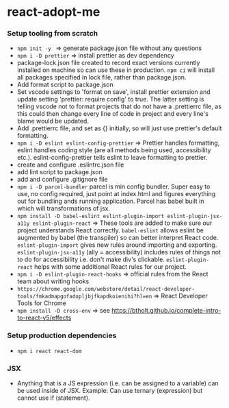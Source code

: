 # react-adopt-me

### Setup tooling from scratch

- `npm init -y ` => generate package.json file without any questions
- `npm i -D prettier` => install prettier as dev dependency
- package-lock.json file created to record exact versions currently installed on machine so can use these in production. `npm ci` will install all packages specified in lock file, rather than package.json.
- Add format script to package.json
- Set vscode settings to 'format on save', install prettier extension and update setting 'prettier: require config' to true. The latter setting is telling vscode not to format projects that do not have a .prettierrc file, as this could then change every line of code in project and every line's blame would be updated.
- Add .prettierrc file, and set as {} initially, so will just use prettier's default formatting.
- `npm i -D eslint eslint-config-prettier` => Prettier handles formatting, eslint handles coding style (are all methods being used, accessibility etc.). eslint-config-prettier tells eslint to leave formatting to prettier.
- create and configure .eslintrc.json file
- add lint script to package.json
- add and configure .gitignore file
- `npm i -D parcel-bundler` parcel is min config bundler. Super easy to use, no config required, just point at index.html and figures everything out for bundling ands running application. Parcel has babel built in which will transformations of jsx.
- `npm install -D babel-eslint eslint-plugin-import eslint-plugin-jsx-a11y eslint-plugin-react` => These tools are added to make sure our project understands React correctly. `babel-eslint` allows eslint be augmented by babel (the transpiler) so can better interpret React code. `eslint-plugin-import` gives new rules around importing and exporting. `eslint-plugin-jsx-a11y` (ally = accessibility) includes rules of things not to do for accessibility i.e. don't make div's clickable. `eslint-plugin-react` helps with some additional React rules for our project.
- `npm i -D eslint-plugin-react-hooks` => official rules from the React team about writing hooks
- `https://chrome.google.com/webstore/detail/react-developer-tools/fmkadmapgofadopljbjfkapdkoienihi?hl=en` => React Developer Tools for Chrome
- `npm install -D cross-env` => see https://btholt.github.io/complete-intro-to-react-v5/effects

### Setup production dependencies

- `npm i react react-dom`

### JSX

- Anything that is a JS expression (i.e. can be assigned to a variable) can be used inside of JSX. Example: Can use ternary (expression) but cannot use if (statement).
